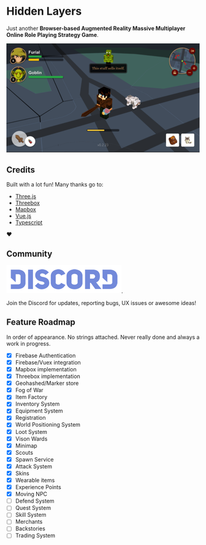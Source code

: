 # Hidden Layers

Just another **Browser-based Augmented Reality Massive Multiplayer Online Role Playing Strategy Game**.

![Hidden Layers UI](./public/demo.png 'Hidden Layers')

## Credits

Built with a lot fun! Many thanks go to:

-   [Three.js](https://github.com/mrdoob/three.js)
-   [Threebox](https://github.com/peterqliu/threebox)
-   [Mapbox](https://github.com/mapbox/mapbox-gl-js)
-   [Vue.js](https://github.com/vuejs/vue)
-   [Typescript](https://github.com/microsoft/typescript)

:heart:

## Community

[![Hidden Layers UI](./public/discord.png 'Hidden Layers')](https://discord.gg/dZr5hX).

Join the Discord for updates, reporting bugs, UX issues or awesome ideas!

## Feature Roadmap

In order of appearance. No strings attached. Never really done and always a work in progress.

-   [x] Firebase Authentication
-   [x] Firebase/Vuex integration
-   [x] Mapbox implementation
-   [x] Threebox implementation
-   [x] Geohashed/Marker store
-   [x] Fog of War
-   [x] Item Factory
-   [x] Inventory System
-   [x] Equipment System
-   [x] Registration
-   [x] World Positioning System
-   [x] Loot System
-   [x] Vison Wards
-   [x] Minimap
-   [x] Scouts
-   [x] Spawn Service
-   [x] Attack System
-   [x] Skins
-   [x] Wearable items
-   [x] Experience Points
-   [x] Moving NPC
-   [ ] Defend System
-   [ ] Quest System
-   [ ] Skill System
-   [ ] Merchants
-   [ ] Backstories
-   [ ] Trading System
